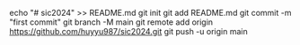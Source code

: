 echo "# sic2024" >> README.md
git init
git add README.md
git commit -m "first commit"
git branch -M main
git remote add origin https://github.com/huyyu987/sic2024.git
git push -u origin main
